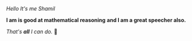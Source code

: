 *Hello*
_It's me Shamil_

**I am is good at mathematical reasoning**
__and I am a great speecher also.__

_That's **all** I can do._
:tada:
